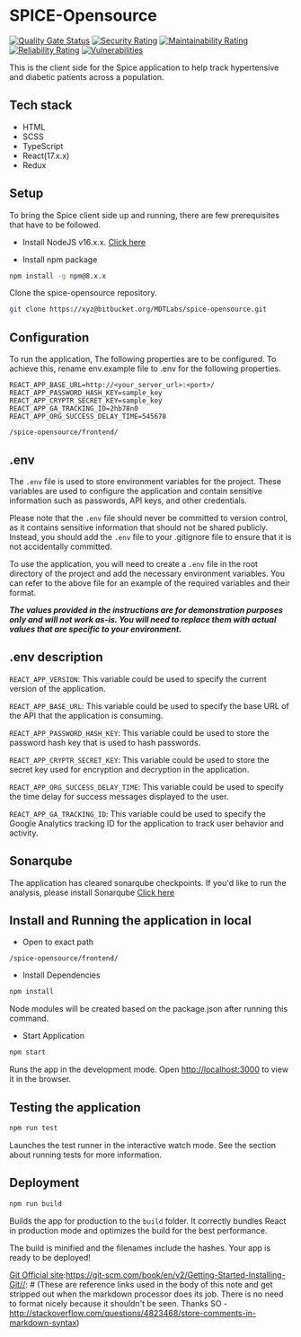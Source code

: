 # SPICE-Opensource

[![Quality Gate Status](https://sonarcloud.io/api/project_badges/measure?project=yohesh1197_spice-opensource&metric=alert_status)](https://sonarcloud.io/summary/new_code?id=yohesh1197_spice-opensource) [![Security Rating](https://sonarcloud.io/api/project_badges/measure?project=yohesh1197_open-source-new&metric=security_rating)](https://sonarcloud.io/summary/new_code?id=yohesh1197_open-source-new) [![Maintainability Rating](https://sonarcloud.io/api/project_badges/measure?project=yohesh1197_open-source-new&metric=sqale_rating)](https://sonarcloud.io/summary/new_code?id=yohesh1197_open-source-new)  [![Reliability Rating](https://sonarcloud.io/api/project_badges/measure?project=yohesh1197_open-source-new&metric=reliability_rating)](https://sonarcloud.io/summary/new_code?id=yohesh1197_open-source-new)  [![Vulnerabilities](https://sonarcloud.io/api/project_badges/measure?project=yohesh1197_open-source-new&metric=vulnerabilities)](https://sonarcloud.io/summary/new_code?id=yohesh1197_open-source-new)  

This is the client side for the Spice application to help track hypertensive and diabetic patients across a population.

## Tech stack

- HTML
- SCSS
- TypeScript
- React(17.x.x)
- Redux

## Setup

To bring the Spice client side up and running, there are few prerequisites that have to be followed.

- Install NodeJS v16.x.x. [Click here](https://nodejs.org/en/download)

- Install npm package

```sh
npm install -g npm@8.x.x
```

 Clone the spice-opensource repository.

```sh
git clone https://xyz@bitbucket.org/MDTLabs/spice-opensource.git
```

## Configuration

To run the application, The following properties are to be configured.
To achieve this, rename env.example file to .env for the following properties.


```properties
REACT_APP_BASE_URL=http://<your_server_url>:<port>/
REACT_APP_PASSWORD_HASH_KEY=sample_key
REACT_APP_CRYPTR_SECRET_KEY=sample_key
REACT_APP_GA_TRACKING_ID=2hb78n0
REACT_APP_ORG_SUCCESS_DELAY_TIME=545678
```

`/spice-opensource/frontend/`

## .env

The `.env` file is used to store environment variables for the project. These variables are used to configure the
application and contain sensitive information such as passwords, API keys, and other credentials.

Please note that the `.env` file should never be committed to version control, as it contains sensitive information that
should not be shared publicly. Instead, you should add the `.env` file to your .gitignore file to ensure that it is not
accidentally committed.

To use the application, you will need to create a `.env` file in the root directory of the project and add the necessary
environment variables. You can refer to the above file for an example of the required variables and their format.

***The values provided in the
instructions are for demonstration purposes only and will not work as-is. You will need to replace them with actual
values that are specific to your environment.***

## .env description

`REACT_APP_VERSION`: This variable could be used to specify the current version of the application.

`REACT_APP_BASE_URL`: This variable could be used to specify the base URL of the API that the application is consuming.

`REACT_APP_PASSWORD_HASH_KEY`: This variable could be used to store the password hash key that is used to hash passwords.

`REACT_APP_CRYPTR_SECRET_KEY`: This variable could be used to store the secret key used for encryption and decryption in the application.

`REACT_APP_ORG_SUCCESS_DELAY_TIME`: This variable could be used to specify the time delay for success messages displayed to the user.

`REACT_APP_GA_TRACKING_ID`: This variable could be used to specify the Google Analytics tracking ID for the application to track user behavior and activity.


## Sonarqube
The application has cleared sonarqube checkpoints. If you'd like to run the analysis, please install Sonarqube [Click here](https://docs.sonarqube.org/latest/)


## Install and Running the application in local

- Open to exact path

`/spice-opensource/frontend/`

- Install Dependencies

```sh
npm install
```

Node modules will be created based on the package.json after running this command.

- Start Application

```sh
npm start
```

Runs the app in the development mode.
Open [http://localhost:3000](http://localhost:3000) to view it in the browser.

## Testing the application

```sh
npm run test
```

Launches the test runner in the interactive watch mode.
See the section about running tests for more information.

## Deployment

```sh
npm run build
```

Builds the app for production to the `build` folder.
It correctly bundles React in production mode and optimizes the build for the best performance.

The build is minified and the filenames include the hashes.
Your app is ready to be deployed!

[//]: # (These are reference links used in the body of this note and get stripped out when the markdown processor does its job. There is no need to format nicely because it shouldn't be seen. Thanks SO - http://stackoverflow.com/questions/4823468/store-comments-in-markdown-syntax)

[Git Official site]:<https://git-scm.com/book/en/v2/Getting-Started-Installing-Git>[//]: # (These are reference links used in the body of this note and get stripped out when the markdown processor does its job. There is no need to format nicely because it shouldn't be seen. Thanks SO - http://stackoverflow.com/questions/4823468/store-comments-in-markdown-syntax)

[Git Official site]:<https://git-scm.com/book/en/v2/Getting-Started-Installing-Git>